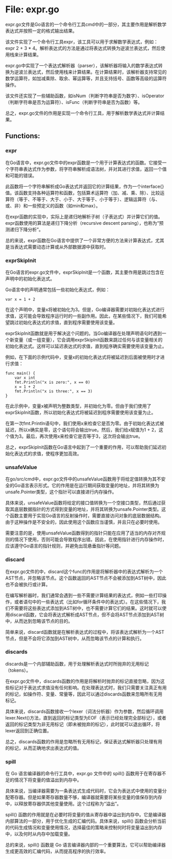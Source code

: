 # File: expr.go

expr.go文件是Go语言的一个命令行工具cmd中的一部分，其主要作用是解析数学表达式并按照一定的格式输出结果。

该文件实现了一个命令行工具expr，该工具可以用于求解数学表达式，例如：expr 2 + 3 * 4。解析表达式的方法是通过将表达式转换为逆波兰表达式，然后使用栈来计算结果。

expr.go中实现了一个表达式解析器（parser），该解析器将输入的数学表达式转换为逆波兰表达式，然后使用栈来计算结果。在计算结果时，该解析器支持常见的数学运算符，如加减乘除、取余、幂运算等，并且支持括号、函数等高级的运算符操作。

该文件还实现了一些辅助函数，如isNum（判断字符串是否为数字）、isOperator（判断字符串是否为运算符）、isFunc（判断字符串是否为函数）等。

总之，expr.go文件的作用是实现一个命令行工具，用于解析数学表达式并计算结果。

## Functions:

### expr

在Go语言中，expr.go文件中的expr函数是一个用于计算表达式的函数。它接受一个字符串表达式作为参数，将字符串解析成语法树，并对其进行求值，返回一个值和可能的错误。

此函数将一个字符串解析成Go表达式并返回它的计算结果，作为一个interface{}值。该函数支持各种运算符和函数，包括算术运算符（加、减、乘、除）、比较运算符（等于、不等于、大于、小于、大于等于、小于等于）、逻辑运算符（与、或、非）和一些预定义的函数（如min和max）。

在expr函数的实现中，实际上是递归地解析子树（子表达式）并计算它们的值。expr函数使用的算法是递归下降分析（recursive descent parsing），也称为“预测递归下降分析”。

总的来说，expr函数在Go语言中提供了一个非常方便的方法来计算表达式，尤其是当表达式需要动态计算或从外部数据源中获取时。



### exprSkipInit

在Go语言的expr.go文件中，exprSkipInit是一个函数，其主要作用是跳过包含在声明中的初始化表达式。

Go语言中的声明通常包括一些初始化表达式，例如：

```
var x = 1 + 2
```

在这个声明中，变量x将被初始化为3。但是，Go编译器需要对初始化表达式进行求值，这可能会导致程序运行时的一些副作用。因此，在某些情况下，我们可能希望跳过初始化表达式的求值，直到程序需要使用该变量。

exprSkipInit函数就是用于解决这个问题的。当Go编译器在处理声明语句时遇到一个新变量（或一组变量），它会调用exprSkipInit函数来跳过任何与该变量相关的初始化表达式。这样可以延迟表达式的求值，直到程序确实需要使用该变量为止。

例如，在下面的示例代码中，变量x的初始化表达式将被延迟到后面被使用时才进行求值：

```
func main() {
    var x int
    fmt.Println("x is zero:", x == 0)
    x = 1 + 2
    fmt.Println("x is three:", x == 3)
}
```

在此示例中，变量x被声明为整数类型，并初始化为零。但由于我们使用了exprSkipInit函数，所以初始化表达式将被延迟到程序需要使用该变量为止。

在第一次fmt.Println语句中，我们使用x来检查它是否为零。由于初始化表达式被延迟，所以x确实是零，这个语句将会输出true。然后，我们给x赋值为1 + 2，这个值为3。最后，再次使用x来检查它是否等于3，这次将会输出true。

总之，exprSkipInit函数在Go语言中起到了一个重要的作用，可以帮助我们延迟初始化表达式的求值，使程序更加高效。



### unsafeValue

在go/src/cmd中，expr.go文件中的unsafeValue函数用于将给定值转换为其不安全的Go语言表示形式。它的作用是在运行期间获取变量的地址，并将其转换为unsafe.Pointer类型，这个指针可以直接进行内存操作。

具体来说，unsafeValue函数将给定的接口值转换为一个空接口类型，然后通过获取其底层数据指针的方式得到变量的地址，并将其转换为unsafe.Pointer类型。这个函数主要用于实现Go语言的反射操作时，需要直接访问对象的底层数据结构。由于这种操作是不安全的，因此使用这个函数应当谨慎，并且只在必要时使用。

需要注意的是，使用unsafeValue函数得到的指针只能在应用了适当的内存对齐规则的情况下使用，否则可能会导致程序出错。因此，在使用指针进行内存操作时，应该遵守Go语言的指针规则，并避免出现悬垂指针等问题。



### discard

在expr.go文件的中，discard这个func的作用是将解析器中的表达式解析为一个AST节点，并忽略该节点。这个函数返回的AST节点不会被添加到AST树中，因此也不会被执行或计算。

在编写解析器时，我们通常会遇到一些不需要计算结果的表达式，例如一些打印操作，或者语句中的一些表达式（比如for循环条件中的表达式）。在这些情况下，我们不需要将这些表达式添加到AST树中，也不需要计算它们的结果。这时就可以使用discard函数，它会将表达式解析成AST节点，但不会将AST节点添加到AST树中，从而达到忽略该节点的目的。

简单来说，discard函数就是在解析表达式的过程中，将该表达式解析为一个AST节点，但是不会将它添加到AST树中，从而忽略该节点的计算和执行。



### discards

discards是一个内部辅助函数，用于处理解析表达式时所抛弃的无用标记（tokens）。

在expr.go文件中，discards函数的作用是将解析时抛弃的标记直接忽略，因为这些标记对于表达式求值没有任何影响。在处理表达式时，我们只需要关注真正有用的标记，如操作符、变量、常量等，因此可以通过discards函数来忽略所有无用标记。

具体来说，discards函数接收一个lexer（词法分析器）作为参数，然后循环调用lexer.Next()方法，直到返回的标记类型为EOF（表示已经处理完全部标记），或者返回的标记类型为非无用标记（即未被抛弃的标记），此时就可以退出循环，将lexer返回到正确位置。

总之，discards函数的作用是忽略所有无用标记，保证表达式解析器只处理有用的标记，从而正确地求出表达式的值。



### spill

在 Go 语言编译器的命令行工具中，expr.go 文件中的 spill() 函数用于在寄存器不足的情况下将变量的值溢出到内存中。

具体来说，当编译器需要为一条表达式生成代码时，它会为表达式中使用的变量分配寄存器。但是如果寄存器数量不够，编译器就需要将某些变量的值保存到内存中，以释放寄存器供其他变量使用。这个过程称为“溢出”。

spill() 函数的作用就是在必要时将变量的值从寄存器中溢出到内存中。它是编译器内部算法的一部分，用于优化生成的汇编代码。具体来说，spill() 函数会分析当前的代码生成情况和变量使用情况，选择最佳的策略来控制何时将变量溢出到内存中，以及何时从内存中加载变量。

总的来说，spill() 函数是 Go 语言编译器内部的一个重要算法，它可以帮助编译器生成更高效的汇编代码，从而提高程序的执行效率。



